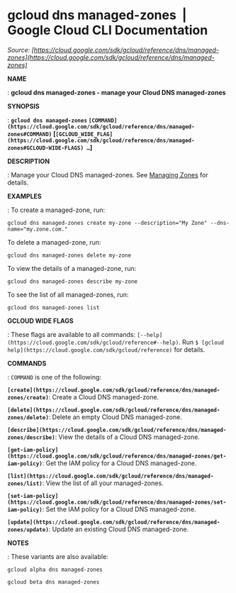 # gcloud dns managed-zones  |  Google Cloud CLI Documentation

*Source: [https://cloud.google.com/sdk/gcloud/reference/dns/managed-zones](https://cloud.google.com/sdk/gcloud/reference/dns/managed-zones)*

**NAME**

: **gcloud dns managed-zones - manage your Cloud DNS managed-zones**

**SYNOPSIS**

: **`gcloud dns managed-zones` `[COMMAND](https://cloud.google.com/sdk/gcloud/reference/dns/managed-zones#COMMAND)` [`[GCLOUD_WIDE_FLAG](https://cloud.google.com/sdk/gcloud/reference/dns/managed-zones#GCLOUD-WIDE-FLAGS) …`]**

**DESCRIPTION**

: Manage your Cloud DNS managed-zones. See [Managing Zones](https://cloud.google.com/dns/zones/) for details.

**EXAMPLES**

: To create a managed-zone, run:

```
gcloud dns managed-zones create my-zone --description="My Zone" --dns-name="my.zone.com."
```

To delete a managed-zone, run:

```
gcloud dns managed-zones delete my-zone
```

To view the details of a managed-zone, run:

```
gcloud dns managed-zones describe my-zone
```

To see the list of all managed-zones, run:

```
gcloud dns managed-zones list
```

**GCLOUD WIDE FLAGS**

: These flags are available to all commands: `[--help](https://cloud.google.com/sdk/gcloud/reference#--help)`.
Run `$ [gcloud help](https://cloud.google.com/sdk/gcloud/reference)` for details.

**COMMANDS**

: ``COMMAND`` is one of the following:

**`[create](https://cloud.google.com/sdk/gcloud/reference/dns/managed-zones/create)`**:
Create a Cloud DNS managed-zone.

**`[delete](https://cloud.google.com/sdk/gcloud/reference/dns/managed-zones/delete)`**:
Delete an empty Cloud DNS managed-zone.

**`[describe](https://cloud.google.com/sdk/gcloud/reference/dns/managed-zones/describe)`**:
View the details of a Cloud DNS managed-zone.

**`[get-iam-policy](https://cloud.google.com/sdk/gcloud/reference/dns/managed-zones/get-iam-policy)`**:
Get the IAM policy for a Cloud DNS managed-zone.

**`[list](https://cloud.google.com/sdk/gcloud/reference/dns/managed-zones/list)`**:
View the list of all your managed-zones.

**`[set-iam-policy](https://cloud.google.com/sdk/gcloud/reference/dns/managed-zones/set-iam-policy)`**:
Set the IAM policy for a Cloud DNS managed-zone.

**`[update](https://cloud.google.com/sdk/gcloud/reference/dns/managed-zones/update)`**:
Update an existing Cloud DNS managed-zone.

**NOTES**

: These variants are also available:

```
gcloud alpha dns managed-zones
```

```
gcloud beta dns managed-zones
```